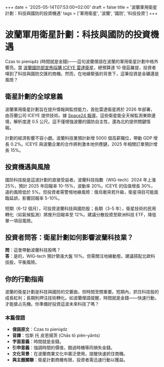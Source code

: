 +++
date = '2025-05-14T07:53:00+02:00'
draft = false
title = '波蘭軍用衛星計劃：科技與國防的投資機遇'
tags = ['軍用衛星', '波蘭', '國防', '科技投資']
+++

# 波蘭軍用衛星計劃：科技與國防的投資機遇

Czas to pieniądz (時間就是金錢)——這句波蘭俚語在波蘭的軍用衛星計劃中格外響亮。當 [波蘭國防部宣佈採購 ICEYE 雷達衛星](https://businessinsider.com.pl/wiadomosci/wojsko-polskie-otrzyma-nowe-satelity-rozpoznawcze-dostarczy-je-iceye/jde5023)，總預算達 10 億茲羅提，投資者嗅到了科技與國防交匯的商機。然而，在地緣緊張的背景下，這筆投資是金礦還是風險？

## 衛星計劃的全球意義

波蘭軍用衛星計劃旨在提升情報與監控能力，首批雷達衛星將於 2026 年部署，由芬蘭公司 ICEYE 提供技術。據 [Space24 報導](https://space24.pl/satelity/obserwacja-ziemi/wojsko-polskie-kupi-satelity-radarowe)，這些衛星能全天候監測東歐邊境，解析度達 0.5 公尺。這不僅增強波蘭的國防自主性，還為北約提供關鍵情報。

計劃的經濟影響不容小覷。波蘭科技業預計新增 5000 個高薪職位，帶動 GDP 增長 0.2%。ICEYE 與波蘭企業的合作將刺激本地供應鏈，2025 年相關訂單預計增長 15%。

## 投資機遇與風險

國防科技股是這波計劃的直接受益者。波蘭科技指數（WIG-tech）2024 年上漲 25%，預計 2025 年回報率 10-15%，波動率 20%。ICEYE 的估值增長 30%，違約風險低於 5%。但投資者需警惕地緣風險：俄烏衝突若升級，衛星項目可能面臨延誤，影響回報率 5-10%。

短期（6-12 個月），可投資波蘭科技與國防股；長期（3-5 年），衛星技術的民用轉化（如氣候監測）將推升回報率至 12%。建議分散投資至歐洲科技 ETF，降低單一項目風險。

## 投資者問答：衛星計劃如何影響波蘭科技業？

**問**：這會帶動波蘭科技股嗎？  
**答**：是的，WIG-tech 預計領漲大盤 10%。但需關注地緣動態，建議搭配北歐科技股，平衡風險。

## 你的行動指南

波蘭的衛星計劃是科技與國防的交響曲，但時間至關重要。短期內，抓住科技股的成長紅利；長期則押注技術轉化。如波蘭俚語提醒，時間就是金錢——快速行動，才能搶占先機。你準備好投資這波未來科技了嗎？

### 本篇俚語

- **俚語原文**：Czas to pieniądz  
- **音譯**：恰斯 托 皮恩揚茨 (Chās tō pièn-yānts)  
- **字面意義**：時間就是金錢。  
- **引申意義**：強調時間的價值，錯過時機等同損失金錢。  
- **文化背景**：在波蘭商業文化中廣泛使用，提醒快速抓住商機。  
- **與主題關聯**：衛星計劃商機有限，投資者需迅速行動以獲益。